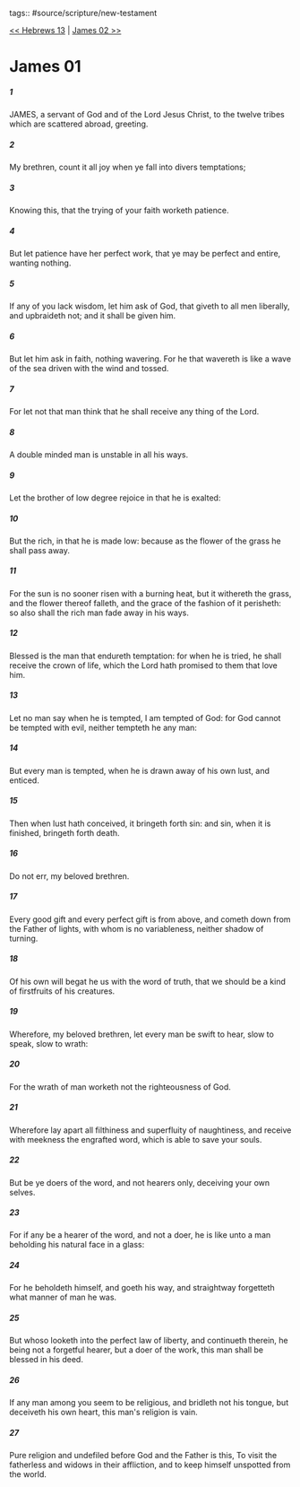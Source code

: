 tags:: #source/scripture/new-testament

[<< Hebrews 13](new-testament/19_Hebrews/Hebrews_13.md) | [James 02 >>](new-testament/20_James/James_02.md)

# James 01

##### 1

JAMES, a servant of God and of the Lord Jesus Christ, to the twelve tribes which are scattered abroad, greeting.

##### 2

My brethren, count it all joy when ye fall into divers temptations;

##### 3

Knowing this, that the trying of your faith worketh patience.

##### 4

But let patience have her perfect work, that ye may be perfect and entire, wanting nothing.

##### 5

If any of you lack wisdom, let him ask of God, that giveth to all men liberally, and upbraideth not; and it shall be given him.

##### 6

But let him ask in faith, nothing wavering. For he that wavereth is like a wave of the sea driven with the wind and tossed.

##### 7

For let not that man think that he shall receive any thing of the Lord.

##### 8

A double minded man is unstable in all his ways.

##### 9

Let the brother of low degree rejoice in that he is exalted:

##### 10

But the rich, in that he is made low: because as the flower of the grass he shall pass away.

##### 11

For the sun is no sooner risen with a burning heat, but it withereth the grass, and the flower thereof falleth, and the grace of the fashion of it perisheth: so also shall the rich man fade away in his ways.

##### 12

Blessed is the man that endureth temptation: for when he is tried, he shall receive the crown of life, which the Lord hath promised to them that love him.

##### 13

Let no man say when he is tempted, I am tempted of God: for God cannot be tempted with evil, neither tempteth he any man:

##### 14

But every man is tempted, when he is drawn away of his own lust, and enticed.

##### 15

Then when lust hath conceived, it bringeth forth sin: and sin, when it is finished, bringeth forth death.

##### 16

Do not err, my beloved brethren.

##### 17

Every good gift and every perfect gift is from above, and cometh down from the Father of lights, with whom is no variableness, neither shadow of turning.

##### 18

Of his own will begat he us with the word of truth, that we should be a kind of firstfruits of his creatures.

##### 19

Wherefore, my beloved brethren, let every man be swift to hear, slow to speak, slow to wrath:

##### 20

For the wrath of man worketh not the righteousness of God.

##### 21

Wherefore lay apart all filthiness and superfluity of naughtiness, and receive with meekness the engrafted word, which is able to save your souls.

##### 22

But be ye doers of the word, and not hearers only, deceiving your own selves.

##### 23

For if any be a hearer of the word, and not a doer, he is like unto a man beholding his natural face in a glass:

##### 24

For he beholdeth himself, and goeth his way, and straightway forgetteth what manner of man he was.

##### 25

But whoso looketh into the perfect law of liberty, and continueth therein, he being not a forgetful hearer, but a doer of the work, this man shall be blessed in his deed.

##### 26

If any man among you seem to be religious, and bridleth not his tongue, but deceiveth his own heart, this man's religion is vain.

##### 27

Pure religion and undefiled before God and the Father is this, To visit the fatherless and widows in their affliction, and to keep himself unspotted from the world.
